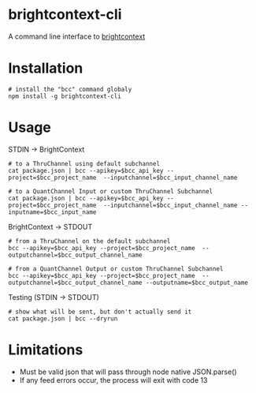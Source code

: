 # brightcontext-cli

A command line interface to [brightcontext](http://brightcontext.com)

# Installation

    # install the "bcc" command globaly
    npm install -g brightcontext-cli


# Usage

STDIN -> BrightContext
    
    # to a ThruChannel using default subchannel
    cat package.json | bcc --apikey=$bcc_api_key --project=$bcc_project_name  --inputchannel=$bcc_input_channel_name
  
    # to a QuantChannel Input or custom ThruChannel Subchannel
    cat package.json | bcc --apikey=$bcc_api_key --project=$bcc_project_name  --inputchannel=$bcc_input_channel_name --inputname=$bcc_input_name

BrightContext -> STDOUT
    
    # from a ThruChannel on the default subchannel
    bcc --apikey=$bcc_api_key --project=$bcc_project_name  --outputchannel=$bcc_output_channel_name
  
    # from a QuantChannel Output or custom ThruChannel Subchannel
    bcc --apikey=$bcc_api_key --project=$bcc_project_name  --outputchannel=$bcc_output_channel_name --outputname=$bcc_output_name


Testing (STDIN -> STDOUT)

    # show what will be sent, but don't actually send it
    cat package.json | bcc --dryrun

# Limitations

- Must be valid json that will pass through node native JSON.parse()
- If any feed errors occur, the process will exit with code 13